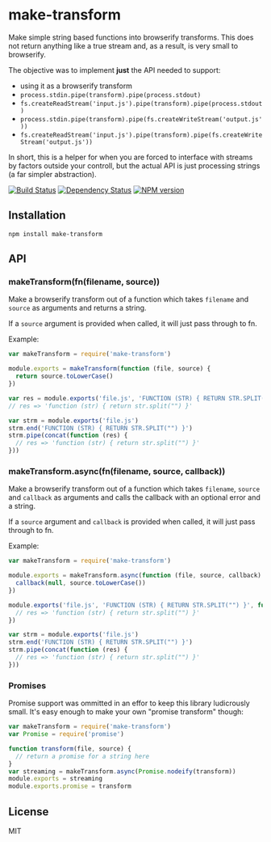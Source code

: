 # make-transform

Make simple string based functions into browserify transforms.  This does not return anything like a true stream and, as a result, is very small to browserify.

The objective was to implement **just** the API needed to support:

 - using it as a browserify transform
 - `process.stdin.pipe(transform).pipe(process.stdout)`
 - `fs.createReadStream('input.js').pipe(transform).pipe(process.stdout)`
 - `process.stdin.pipe(transform).pipe(fs.createWriteStream('output.js'))`
 - `fs.createReadStream('input.js').pipe(transform).pipe(fs.createWriteStream('output.js'))`

In short, this is a helper for when you are forced to interface with streams by factors outside your controll, but the actual API is just processing strings (a far simpler abstraction).

[![Build Status](https://travis-ci.org/ForbesLindesay/make-transform.png?branch=master)](https://travis-ci.org/ForbesLindesay/make-transform)
[![Dependency Status](https://gemnasium.com/ForbesLindesay/make-transform.png)](https://gemnasium.com/ForbesLindesay/make-transform)
[![NPM version](https://badge.fury.io/js/make-transform.png)](http://badge.fury.io/js/make-transform)

## Installation

    npm install make-transform

## API

### makeTransform(fn(filename, source))

Make a browserify transform out of a function which takes `filename` and `source` as arguments and returns a string.

If a `source` argument is provided when called, it will just pass through to fn.

Example:

```javascript
var makeTransform = require('make-transform')

module.exports = makeTransform(function (file, source) {
  return source.toLowerCase()
})

var res = module.exports('file.js', 'FUNCTION (STR) { RETURN STR.SPLIT("") }')
// res => 'function (str) { return str.split("") }'

var strm = module.exports('file.js')
strm.end('FUNCTION (STR) { RETURN STR.SPLIT("") }')
strm.pipe(concat(function (res) {
  // res => 'function (str) { return str.split("") }'
}))
```

### makeTransform.async(fn(filename, source, callback))

Make a browserify transform out of a function which takes `filename`, `source` and `callback` as arguments and calls the callback with an optional error and a string.

If a `source` argument and `callback` is provided when called, it will just pass through to fn.

Example:

```javascript
var makeTransform = require('make-transform')

module.exports = makeTransform.async(function (file, source, callback) {
  callback(null, source.toLowerCase())
})

module.exports('file.js', 'FUNCTION (STR) { RETURN STR.SPLIT("") }', function (err, res) {
  // res => 'function (str) { return str.split("") }'
})

var strm = module.exports('file.js')
strm.end('FUNCTION (STR) { RETURN STR.SPLIT("") }')
strm.pipe(concat(function (res) {
  // res => 'function (str) { return str.split("") }'
}))
```

### Promises

Promise support was ommitted in an effor to keep this library ludicrously small.  It's easy enough to make your own "promise transform" though:

```js
var makeTransform = require('make-transform')
var Promise = require('promise')

function transform(file, source) {
  // return a promise for a string here
}
var streaming = makeTransform.async(Promise.nodeify(transform))
module.exports = streaming
module.exports.promise = transform
```

## License

  MIT